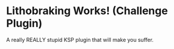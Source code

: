 # Lithobraking Works! (Challenge Plugin)
 A really REALLY stupid KSP plugin that will make you suffer.
